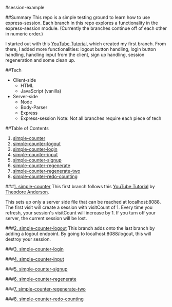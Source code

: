 #session-example

##Summary
This repo is a simple testing ground to learn how to use express-session. Each branch in this repo explores a functionality in the express-session module. (Currently the branches continue off of each other in numeric order.)

I started out with this [YouTube Tutorial](https://youtu.be/yaeD7OCIzOg), which created my first branch. From there, I added more functionalities: logout button handling, login button handling, handling input from the client, sign up handling, session regeneration and some clean up.

##Tech
* Client-side
  * HTML
  * JavaScript (vanilla)
* Server-side
  * Node
  * Body-Parser
  * Express
  * Express-session
Note: Not all branches require each piece of tech

##Table of Contents
1. [simple-counter](#1.-simple-counter)
2. [simple-counter-logout](#2.-simple-counter-logout)
3. [simple-counter-login](#3.-simple-counter-login)
4. [simple-counter-input](#4.-simple-counter-input)
5. [simple-counter-signup](#5.-simple-counter-signup)
6. [simple-counter-regenerate](#6.-simple-counter-regenerate)
7. [simple-counter-regenerate-two](#7.-simple-counter-regenerate-two)
8. [simple-counter-redo-counting](#8.-simple-counter-redo-counting)

###[1. simple-counter](https://github.com/Zhusufeng/session-example/tree/simple-counter)
This first branch follows this [YouTube Tutorial](https://youtu.be/yaeD7OCIzOg) by [Theodore Anderson](https://thejavascriptchronicles.com).

This sets up only a server side file that can be reached at localhost:8088. The first visit will create a session with visitCount of 1. Every time you refresh, your session's visitCount will increase by 1. If you turn off your server, the current session will be lost. 

###[2. simple-counter-logout](https://github.com/Zhusufeng/session-example/tree/simple-counter-logout)
This branch adds onto the last branch by adding a logout endpoint. By going to localhost:8088/logout, this will destroy your session.

###[3. simple-counter-login](https://github.com/Zhusufeng/session-example/tree/simple-counter-login)

###[4. simple-counter-input](https://github.com/Zhusufeng/session-example/tree/simple-counter-input)

###[5. simple-counter-signup](https://github.com/Zhusufeng/session-example/tree/simple-counter-signup)

###[6. simple-counter-regenerate](https://github.com/Zhusufeng/session-example/tree/simple-counter-regenerate)

###[7. simple-counter-regenerate-two](https://github.com/Zhusufeng/session-example/tree/simple-counter-regenerate-two)

###[8. simple-counter-redo-counting](https://github.com/Zhusufeng/session-example/tree/simple-counter-redo-counting)